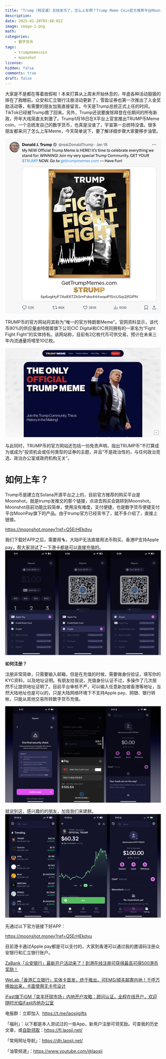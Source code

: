 ```yaml
---
title: "Trump（特没谱）总统发币了，怎么上车啊？Trump Meme Coin官方推荐平台Moonshot"
description: 
date: 2025-01-20T03:48:02Z
image: image-1.png
math: 
categories:
    - 数字货币
tags:
    - trumpmemecoin
    - moonshot
license: 
hidden: false
comments: true
draft: false
---
```


大家是不是都在等着放假啦！本来打算从上周末开始休息的，年底各种活动狠狠的摔在了我眼前。众安和汇立银行注册活动更新了，雪盈证券也第一次推出了入金奖励活动等，有需要的朋友加我直接留言。今天是Trump总统正式上任的时间，TikTok已经被Trump救了回来。另外，Trump还说要废除拜登在任期间的所有新政，开年大戏简直太刺激了。Trump1月18日在X平台上官宣推出TRUMP币Meme coin，一个总统发自己的数字货币，也真是没谁了，宇宙第一总统特没谱。很多朋友都来问了怎么上车Meme，今天简单说下，要了解详细步骤大家要移步油管。

![alt text](image.png)

TRUMP币的官方网站将其称为“唯一的官方特朗普Meme”。官网资料显示，该代币80%的供应量由特朗普旗下公司CIC Digital和CIC共同拥有的一家名为“Fight Fight Fight”的实体持有。该网站称，目前有2亿枚代币可供交易，预计在未来三年内流通量将增至10亿枚。

![alt text](image-1.png)

与此同时，TRUMP币的官方网站还包括一份免责声明，指出TRUMP币“不打算成为或成为”投资机会或任何类型的证券的主题，并且“不是政治性的，与任何政治竞选、政治办公室或政府机构无关”。


# **如何上车？**

Trump币是建立在Solana开源平台之上的，目前官方推荐的购买平台是Moonshot，就是trump发推文的那个链接，点进去购买会跳转到Moonshot。Moonshot目前功能比较简单，使用没有难度，支付便捷，也是数字货币便捷支付平台MoonPay旗下的产品。由于trump官方已经背书了，就不多介绍了，直接上链接。

https://moonshot.money?ref=Q5ErHEkdvu

我们下载好APP之后，需要用🪜，大陆IP无法直接用法币购买。香港IP支持Apple pay，帮大家测试了一下港卡都是可以直接充值的。
![alt text](image-2.png)

**如何注册？**

注册非常简单，只需要输入邮箱，但是在充值的时候，需要做身份验证，填写你的KYC资料，以及地址证明。有朋友给我说，充值身份认证不过，多操作了几次居然不让提供地址证明了。目前平台审核不严，可以输入任意新加坡香港等地址，当然大陆地址也是可以的，只是大陆网络环境下不支持Apple pay、网银、银行转帐，只能从其他交易所转数字货币充值。

![alt text](image-3.png)

就说到这，感兴趣的的朋友，加我我们来建群。
![alt text](image-4.png)

先通过以下官方链接下好APP：

https://moonshot.money?ref=Q5ErHEkdvu

目前港卡通过Apple pay都是可以支付的，大家到香港可以通过我的邀请码注册众安银行和汇立银行账户。

[ZaBank「众安银行」最新开户活动来了！到港在线注册可获得最高可得500港币奖励！](https://mp.weixin.qq.com/s/Sva-gUYei_hoNUAQ-_5UXg)

[WeLab「香港汇立银行」实体卡首发，终于推出，可EMS/顺丰邮寄内地！千呼万唤始出来，卡面使用无卡号设计](https://mp.weixin.qq.com/s/fVzR3TY6qnIalFH_4Zho4g)

[iFast旗下iGM「奕丰环球市场」内地开户攻略：顾问认证，全程在线开户，欢迎随时光临iFast内地办公室](https://mp.weixin.qq.com/s/7gho1C7o6bQYSks5XHOOLg)

电报群：立即加入  https://t.me/laosjigifts

「福利」：以下都是本人测试过的一些App，新用户注册可领奖励。可查我的历史文章，或[自助领取](https://mp.weixin.qq.com/cgi-bin/appmsg?t=media/appmsg_edit_v2&action=edit&isNew=1&type=77&createType=0&token=1203036795&lang=zh_CN&timestamp=1737342148106)：https://fl.laosji.net/

「常用网址导航」：https://dh.laosji.net/

「油管频道」：https://www.youtube.com/@laosji